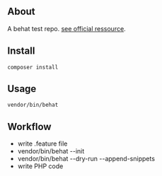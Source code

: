 ## About

A behat test repo. [see official ressource](http://behat.org/en/latest/quick_start.html).

## Install

    composer install

## Usage

    vendor/bin/behat

## Workflow

* write .feature file
* vendor/bin/behat --init
* vendor/bin/behat --dry-run --append-snippets
* write PHP code